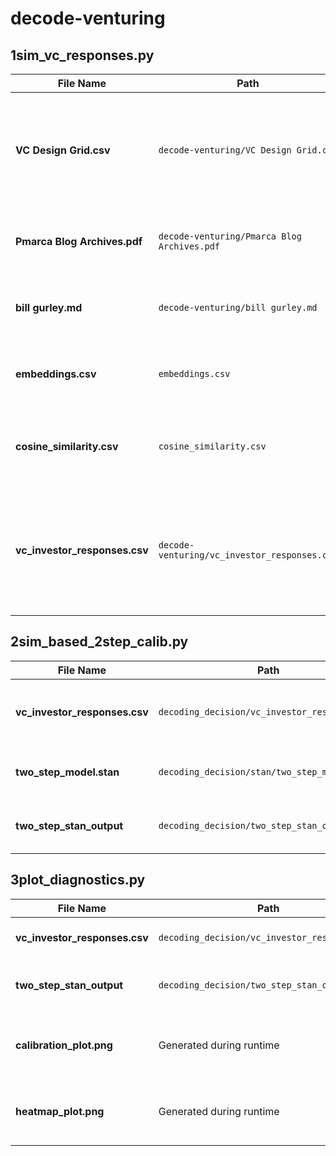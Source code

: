# decode-venturing

## 1sim_vc_responses.py

| File Name | Path | Type | Description | Input/Output |
|------------|------|------|-------------|---------------|
| **VC Design Grid.csv** | `decode-venturing/VC Design Grid.csv` | Input (CSV) | Template file with startup scenario parameters | **Input**: Scenario templates <br> **Output**: Generates 10 detailed startup descriptions per template |
| **Pmarca Blog Archives.pdf** | `decode-venturing/Pmarca Blog Archives.pdf` | Input (PDF) | Marc Andreessen's investment philosophy | **Input**: Training data for Marc's investment style
| **bill gurley.md** | `decode-venturing/bill gurley.md` | Input (MD) | Bill Gurley's investment approach | **Input**: Training data for Bill's investment style |
| **embeddings.csv** | `embeddings.csv` | Output (CSV) | Vector representations of startup descriptions | **Contains**: Numerical embeddings for similarity analysis |
| **cosine_similarity.csv** | `cosine_similarity.csv` | Output (CSV) | Startup similarity matrix | **Contains**: Pairwise similarity scores between all startups |
| **vc_investor_responses.csv** | `decode-venturing/vc_investor_responses.csv` | Output (CSV) | Investment decisions | **Contains**: Execution score (1-10), Market score (1-10), Investment decision (Yes/No), Reasoning |

## 2sim_based_2step_calib.py

| File Name | Path | Type | Description | Input/Output |
|------------|------|------|-------------|---------------|
| **vc_investor_responses.csv** | `decoding_decision/vc_investor_responses.csv` | Input (CSV) | Investment decisions data | **Input**: Execution/Market scores, Investment decisions |
| **two_step_model.stan** | `decoding_decision/stan/two_step_model.stan` | Input (Stan) | Statistical model specification | **Input**: Stan model code for two-step calibration |
| **two_step_stan_output** | `decoding_decision/two_step_stan_output` | Output (CSV) | Model fitting results | **Contains**: Parameter posterior distributions |

## 3plot_diagnostics.py

| File Name | Path | Type | Description | Input/Output |
|------------|------|------|-------------|---------------|
| **vc_investor_responses.csv** | `decoding_decision/vc_investor_responses.csv` | Input (CSV) | Investment decisions data | **Input**: Raw investment decisions |
| **two_step_stan_output** | `decoding_decision/two_step_stan_output` | Input (CSV) | Model results | **Input**: Parameter posterior distributions |
| **calibration_plot.png** | Generated during runtime | Output (PNG) | Diagnostic visualization | **Shows**: Predicted vs actual investment probabilities |
| **heatmap_plot.png** | Generated during runtime | Output (PNG) | Diagnostic visualization | **Shows**: Investment probability by execution/idea scores |